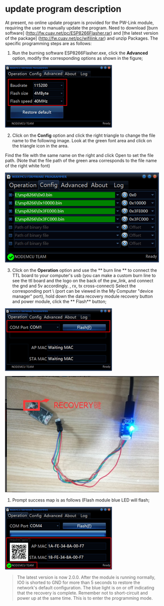 # update program description

At present, no online update program is provided for the PW-Link module, requiring the user to manually update the program. Need to download [burn software] (http://fw.cuav.net/pc/ESP8266Flasher.rar) and [the latest version of the package] (http://fw.cuav.net/pc/wifilink.rar) and unzip Packages. The specific programming steps are as follows:

1. Run the burning software ESP8266Flasher.exe, click the **Advanced** option, modify the corresponding options as shown in the figure;

![](/images/pwlink-update-advanced.png)

2. Click on the **Config** option and click the right triangle to change the file name to the following image. Look at the green font area and click on the triangle icon in the area.

Find the file with the same name on the right and click Open to set the file path. (Note that the file path of the green area corresponds to the file name of the right white font)

![](/assets/wtr111.png)

3. Click on the **Operation** option and use the ** burn line ** to connect the TTL board to your computer's usb (you can make a custom burn line to see the ttl board and the logo on the back of the pw\_link, and connect the gnd and 5v accordingly. , rx, tx cross-connect) Select the corresponding port \ (port can be viewed in the My Computer "device manager" port), hold down the data recovery module recovery button and power module, click the ** Flash** button;

![](/images/pwlink-update-operation.png)

![](/assets/WI2.jpg)

1. Prompt success map is as follows (Flash module blue LED will flash;

![](/images/pwlink-update-msg.png)

> The latest version is now 2.0.0. After the module is running normally, IO0 is shorted to GND for more than 5 seconds to restore the network's default configuration. The blue light is on or off indicating that the recovery is complete. Remember not to short-circuit and power up at the same time. This is to enter the programming mode.